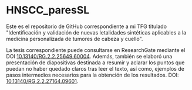 # HNSCC_paresSL
Este es el repositorio de GitHub correspondiente a mi TFG titulado "Identificación y validación de nuevas letalidades sintéticas aplicables a la medicina personalizada de tumores de cabeza y cuello".

La tesis correspondiente puede consultarse en ResearchGate mediante el DOI [10.13140/RG.2.2.25649.60004](http://dx.doi.org/10.13140/RG.2.2.25649.60004).
Además, también se elaboró una presentación de diapositivas destinada a resumir y aclarar los puntos que puedan no haber quedado claros tras leer el texto, así como, ejemplos de pasos intermedios necesarios para la obtención de los resultados. DOI: [10.13140/RG.2.2.27164.09601](http://dx.doi.org/10.13140/RG.2.2.27164.09601).
